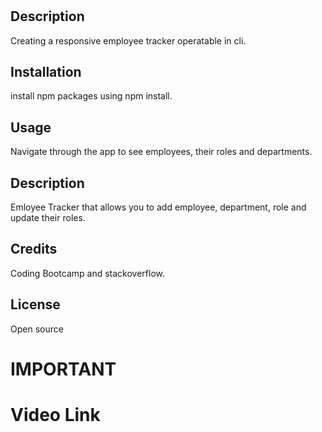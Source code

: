 # <Employee Tracker>

## Description

Creating a responsive employee tracker operatable in cli.
## Installation

install npm packages using npm install.

## Usage

Navigate through the app to see employees, their roles and departments.

## Description

Emloyee Tracker that allows you to add employee, department, role and update their roles.

## Credits

Coding Bootcamp and stackoverflow.

## License

Open source


# IMPORTANT 
# Video Link
